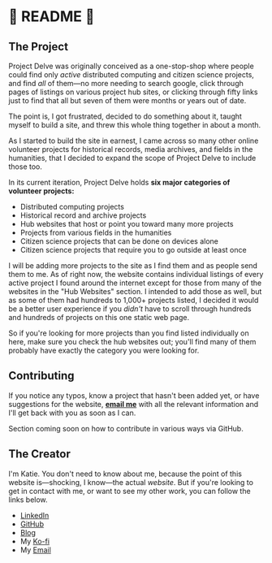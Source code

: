 # 📘 README 📘

## The Project

Project Delve was originally conceived as a one-stop-shop where people could find only *active* distributed computing and citizen science projects, and find *all* of them—no more needing to search google, click through pages of listings on various project hub sites, or clicking through fifty links just to find that all but seven of them were months or years out of date.

The point is, I got frustrated, decided to do something about it, taught myself to build a site, and threw this whole thing together in about a month.

As I started to build the site in earnest, I came across so many other online volunteer projects for historical records, media archives, and fields in the humanities, that I decided to expand the scope of Project Delve to include those too.

In its current iteration, Project Delve holds **six major categories of volunteer projects:**
- Distributed computing projects
- Historical record and archive projects
- Hub websites that host or point you toward many more projects
- Projects from various fields in the humanities
- Citizen science projects that can be done on devices alone
- Citizen science projects that require you to go outside at least once

I will be adding more projects to the site as I find them and as people send them to me. As of right now, the website contains individual listings of every active project I found around the internet except for those from many of the websites in the "Hub Websites" section. I intended to add those as well, but as some of them had hundreds to 1,000+ projects listed, I decided it would be a better user experience if you *didn't* have to scroll through hundreds and hundreds of projects on this one static web page.

So if you're looking for more projects than you find listed individually on here, make sure you check the hub websites out; you'll find many of them probably have exactly the category you were looking for.

## Contributing

If you notice any typos, know a project that hasn't been added yet, or have suggestions for the website, [**email me**](kgeerling@protonmail.com) with all the relevant information and I'll get back with you as soon as I can.

Section coming soon on how to contribute in various ways via GitHub.

## The Creator

I'm Katie. You don't need to know about me, because the point of this website is—shocking, I know—the actual *website*. But if you're looking to get in contact with me, or want to see my other work, you can follow the links below.
- [LinkedIn](https://www.linkedin.com/in/katherine-geerling-774929111)
- [GitHub](https://github.com/punnypenguins)
- [Blog](https://somemossthoughts.wordpress.com/)
- My [Ko-fi](https://ko-fi.com/punnypenguins)
- My [Email](kgeerling@protonmail.com)

